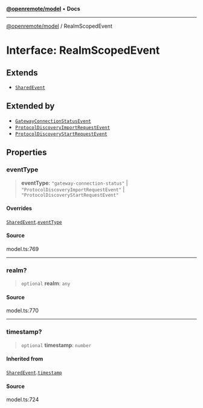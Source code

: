 [**@openremote/model**](../README.md) • **Docs**

***

[@openremote/model](../globals.md) / RealmScopedEvent

# Interface: RealmScopedEvent

## Extends

- [`SharedEvent`](SharedEvent.md)

## Extended by

- [`GatewayConnectionStatusEvent`](GatewayConnectionStatusEvent.md)
- [`ProtocolDiscoveryImportRequestEvent`](ProtocolDiscoveryImportRequestEvent.md)
- [`ProtocolDiscoveryStartRequestEvent`](ProtocolDiscoveryStartRequestEvent.md)

## Properties

### eventType

> **eventType**: `"gateway-connection-status"` \| `"ProtocolDiscoveryImportRequestEvent"` \| `"ProtocolDiscoveryStartRequestEvent"`

#### Overrides

[`SharedEvent`](SharedEvent.md).[`eventType`](SharedEvent.md#eventtype)

#### Source

model.ts:769

***

### realm?

> `optional` **realm**: `any`

#### Source

model.ts:770

***

### timestamp?

> `optional` **timestamp**: `number`

#### Inherited from

[`SharedEvent`](SharedEvent.md).[`timestamp`](SharedEvent.md#timestamp)

#### Source

model.ts:724
